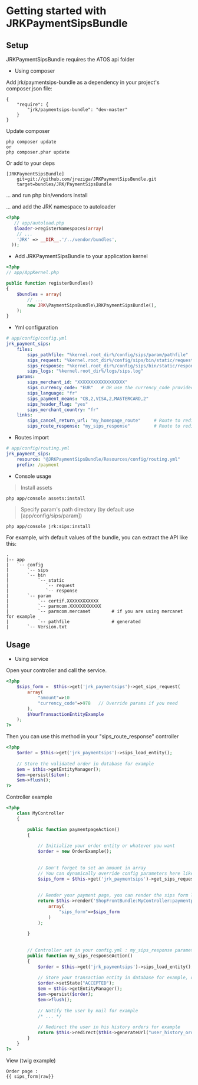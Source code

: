 Getting started with JRKPaymentSipsBundle
======================================

Setup
-----
JRKPaymentSipsBundle requires the ATOS api folder


- Using composer

Add jrk/paymentsips-bundle as a dependency in your project's composer.json file:

```
{
    "require": {
        "jrk/paymentsips-bundle": "dev-master"
    }
}
```
Update composer
```
php composer update
or 
php composer.phar update
```

Or add to your deps

```
[JRKPaymentSipsBundle]
    git=git://github.com/jreziga/JRKPaymentSipsBundle.git
    target=bundles/JRK/PaymentSipsBundle
```

... and run php bin/vendors install

... and add the JRK namespace to autoloader

``` php
<?php
   // app/autoload.php
   $loader->registerNamespaces(array(
    // ...
    'JRK' => __DIR__.'/../vendor/bundles',
  ));
```

- Add JRKPaymentSipsBundle to your application kernel

``` php
<?php
// app/AppKernel.php

public function registerBundles()
{
    $bundles = array(
        // ...
        new JRK\PaymentSipsBundle\JRKPaymentSipsBundle(),
    );
}
```


- Yml configuration

``` yml
# app/config/config.yml
jrk_payment_sips:
    files:
        sips_pathfile: "%kernel.root_dir%/config/sips/param/pathfile"
        sips_request: "%kernel.root_dir%/config/sips/bin/static/request"
        sips_response: "%kernel.root_dir%/config/sips/bin/static/response"
        sips_logs: "%kernel.root_dir%/logs/sips.log"
    params:
        sips_merchant_id: "XXXXXXXXXXXXXXXXXX"
        sips_currency_code: "EUR"   # OR use the currency_code provided by ATOS (978=EUR for example)
        sips_language: "fr"
        sips_payment_means: "CB,2,VISA,2,MASTERCARD,2"
        sips_header_flag: "yes"
        sips_merchant_country: "fr"
    links:
        sips_cancel_return_url: "my_homepage_route"     # Route to redirect if the payment is canceled
        sips_route_response: "my_sips_response"         # Route to redirect if the payment is accepted
```

- Routes import

``` yml
# app/config/routing.yml
jrk_payment_sips:
    resource: "@JRKPaymentSipsBundle/Resources/config/routing.yml"
    prefix: /payment
```

- Console usage 

> Install assets
``` 
php app/console assets:install
```
> Specify param's path directory (by default use [app/config/sips/param])
``` 
php app/console jrk:sips:install
```

For example, with default values of the bundle, you can extract the API like this:

    .
    |-- app
    |   `-- config
    |       `-- sips
    |       `-- bin
    |           `-- static
    |              `-- request
    |              `-- response
    |       `-- param
    |           `-- certif.XXXXXXXXXXXX
    |           `-- parmcom.XXXXXXXXXXXX
    |           `-- parmcom.mercanet        # if you are using mercanet for example
    |           `-- pathfile                # generated
    |       `-- Version.txt




Usage
-----


 - Using service

Open your controller and call the service.

``` php
<?php
    $sips_form =  $this->get('jrk_paymentsips')->get_sips_request(
        array(
            "amount"=>10
            "currency_code"=>978   // Override params if you need
        ),
        $YourTransactionEntityExample
    );
?>
```

Then you can use this method in your "sips_route_response" controller

``` php
<?php
    $order = $this->get('jrk_paymentsips')->sips_load_entity();
    
    // Store the validated order in database for example
    $em = $this->getEntityManager();
    $em->persist($item);
    $em->flush();
?>
```

Controller example

``` php
<?php
    class MyController
    {

        public function paymentpageAction()
        {
    
            // Initialize your order entity or whatever you want
            $order = new OrderExample();
            
         
            // Don't forget to set an amount in array
            // You can dynamically override config parameters here like currency_code etc...
            $sips_form = $this->get('jrk_paymentsips')->get_sips_request(array("amount"=>$order->getAmount()),$order);
    
    
            // Render your payment page, you can render the sips form like that for twig : {{ sips_form }}
            return $this->render('ShopFrontBundle:MyController:paymentpage.html.twig',
                array(
                    "sips_form"=>$sips_form
                )
            );
    
        }
    
    
        // Controller set in your config.yml : my_sips_response parameter
        public function my_sips_responseAction()
        {
            $order = $this->get('jrk_paymentsips')->sips_load_entity();
            
            // Store your transaction entity in database for example, or attributes.
            $order->setState("ACCEPTED");
            $em = $this->getEntityManager();
            $em->persist($order);
            $em->flush();
            
            // Notify the user by mail for example
            /* ... */
            
            // Redirect the user in his history orders for example
            return $this->redirect($this->generateUrl("user_history_orders"));
        }
    }
?>
```

View (twig example)

``` 
Order page : 
{{ sips_form|raw}}
```
